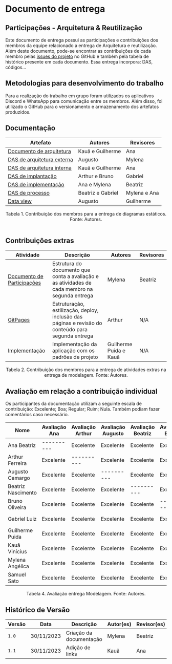 # Documento de entrega

## Participações - Arquitetura & Reutilização

Este documento de entrega possui as participações e contribuições dos membros da equipe relacionado a entrega de Arquitetura e reutilização. Além deste documento, pode-se encontrar as contribuições de cada membro pelas [issues do projeto](https://github.com/UnBArqDsw2023-2/2023.2_G1_ProjetoAmazon/issues) no GitHub e também pela tabela de histórico presente em cada documento.
Essa entrega incorpora: DAS, códigos...

## Metodologias para desenvolvimento do trabalho

Para a realização do trabalho em grupo foram utilizados os aplicativos Discord e WhatsApp para comunicação entre os membros. Além disso, foi utilizado o GitHub para o versionamento e armazenamento dos artefatos produzidos.

## Documentação

| Artefato                                                                                                                                                  | Autores           | Revisores    |
| --------------------------------------------------------------------------------------------------------------------------------------------------------- | ----------------- | ------------ |
| [Documento de arquitetura](https://github.com/UnBArqDsw2023-2/2023.2_G1_ProjetoAmazon/blob/main/docs/ArquiteturaReutilizacao/reutilizacao/Arquitetura.md) | Kauã e Guilherme  | Ana          |
| [DAS de arquitetura externa](                                             )                                                                               | Augusto           | Mylena       |
| [DAS de arquitetura interna](https://github.com/UnBArqDsw2023-2/2023.2_G1_ProjetoAmazon/blob/main/docs/ArquiteturaReutilizacao/reutilizacao/Interna.md)   | Kauã e Guilherme  | Ana          |
| [DAS de implantação](                                                      )                                                                              | Arthur e Bruno    | Gabriel      |
| [DAS de implementação](                                                   )                                                                               | Ana e Mylena      | Beatriz      |
| [DAS de processo](                                                        )                                                                               | Beatriz e Gabriel | Mylena e Ana |
| [Data view](                                                        )                                                                                     | Augusto           | Guilherme    |

<div style="text-align: center"> Tabela 1. Contribuição dos membros para a entrega de diagramas estáticos. Fonte: Autores.</div>

<br>

## Contribuições extras

| Atividade                                                                                 | Descrição                                                                                          | Autores                | Revisores |
| ----------------------------------------------------------------------------------------- | -------------------------------------------------------------------------------------------------- | ---------------------- | --------- |
| [Documento de Participações](./participacoes.md)                                          | Estrutura do documento que conta a avaliação e as atividades de cada membro na segunda entrega     | Mylena                 | Beatriz   |
| [GitPages](https://unbarqdsw2023-2.github.io/2023.2_G1_ProjetoAmazon/#/)                  | Estruturação, estilização, deploy, inclusão das páginas e revisão do conteúdo para segunda entrega | Arthur                 | N/A       |
| [Implementação](https://github.com/UnBArqDsw2023-2/2023.2_G1_ProjetoAmazon/tree/main/src) | Implementação da aplicação com os padrões de projeto                                               | Guilherme Puida e Kauã | N/A       |

<div style="text-align: center"> Tabela 2. Contribuição dos membros para a entrega de atividades extras na entrega de modelagem. Fonte: Autores.</div>

## Avaliação em relação a contribuição individual

Os participantes da documentação utilizam a seguinte escala de contribuição: Excelente; Boa; Regular; Ruim; Nula.
Também podiam fazer comentários caso necessário.

| Nome               | Avaliação Ana | Avaliação Arthur | Avaliação Augusto | Avaliação Beatriz | Avaliação Bruno | Avaliação Gabriel | Avaliação Guilherme | Avaliação Kauã | Avaliação Mylena | Avaliação Samuel |
| ------------------ | ------------- | ---------------- | ----------------- | ----------------- | --------------- | ----------------- | ------------------- | -------------- | ---------------- | ---------------- |
| Ana Beatriz        | ----------    | Excelente        | Excelente         | Excelente         | Excelente       | Excelente         | Excelente           | Excelente      | Excelente        | Excelente        |
| Arthur Ferreira    | Excelente     | ----------       | Excelente         | Excelente         | Excelente       | Excelente         | Excelente           | Excelente      | Excelente        | Excelente        |
| Augusto Camargo    | Excelente     | Excelente        | ----------        | Excelente         | Excelente       | Excelente         | Excelente           | Excelente      | Excelente        | Excelente        |
| Beatriz Nascimento | Excelente     | Excelente        | Excelente         | ----------        | Excelente       | Excelente         | Excelente           | Excelente      | Excelente        | Excelente        |
| Bruno Oliveira     | Excelente     | Excelente        | Excelente         | Excelente         | ----------      | Excelente         | Excelente           | Excelente      | Excelente        | Excelente        |
| Gabriel Luiz       | Excelente     | Excelente        | Excelente         | Excelente         | Excelente       | ----------        | Excelente           | Excelente      | Excelente        | Excelente        |
| Guilherme Puida    | Excelente     | Excelente        | Excelente         | Excelente         | Excelente       | Excelente         | ----------          | Excelente      | Excelente        | Excelente        |
| Kauã Vinícius      | Excelente     | Excelente        | Excelente         | Excelente         | Excelente       | Excelente         | Excelente           | ----------     | Excelente        | Excelente        |
| Mylena Angélica    | Excelente     | Excelente        | Excelente         | Excelente         | Excelente       | Excelente         | Excelente           | Excelente      | ----------       | Excelente        |
| Samuel Sato        | Excelente     | Excelente        | Excelente         | Excelente         | Excelente       | Excelente         | Excelente           | Excelente      | Excelente        | ----------       |

<div style="text-align: center"> Tabela 4. Avaliação entrega Modelagem. Fonte: Autores.</div>

## Histórico de Versão

| Versão | Data       | Descrição               | Autor(es) | Revisor(es) |
| ------ | ---------- | ----------------------- | --------- | ----------- |
| `1.0`  | 30/11/2023 | Criação da documentação | Mylena    | Beatriz     |
| `1.1`  | 30/11/2023 | Adição de links         | Kauã      | Ana         |
